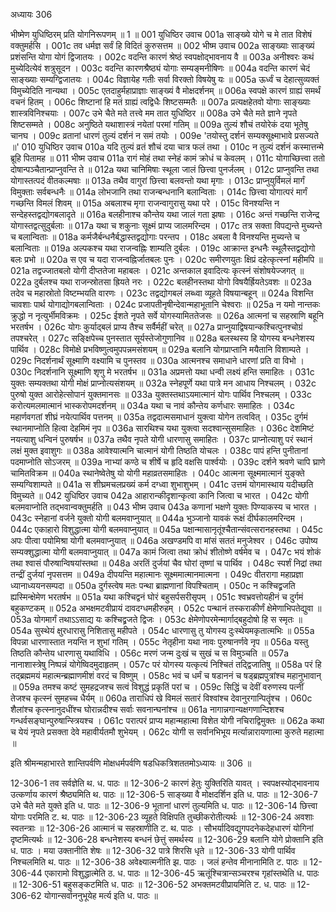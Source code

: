 अध्यायः 306

भीष्मेण युधिष्ठिरम् प्रति योगनिरूपणम् ॥ 1 ॥
001	युधिष्ठिर उवाच 
001a	साङ्ख्ये योगे च मे तात विशेषं वक्तुमर्हसि ।
001c	तव धर्मज्ञ सर्वं हि विदितं कुरुसत्तम ॥
002	भीष्म उवाच 
002a	साङ्ख्याः साङ्ख्यं प्रशंसन्ति योगा योगं द्विजातयः ।
002c	वदन्ति कारणं श्रेष्ठं स्वपक्षोद्भावनाय वै ॥
003a	अनीश्वरः कथं मुच्येदित्येवं शत्रुसूदन ।
003c	वदन्ति कारणश्रैष्ठ्यं योगाः सम्यङ्मनीषिणः ॥
004a	वदन्ति कारणं चेदं साङ्ख्याः सम्यग्द्विजातयः ।
004c	विज्ञायेह गतीः सर्वा विरक्तो विषयेषु यः ॥
005a	ऊर्ध्वं च देहात्सुव्यक्तं विमुच्येदिति नान्यथा ।
005c	एतदाहुर्महाप्राज्ञाः साङ्ख्यं वै मोक्षदर्शनम् ॥
006a	स्वपक्षे कारणं ग्राह्यं समर्थं वचनं हितम् ।
006c	शिष्टानां हि मतं ग्राह्यं त्वद्विधैः शिष्टसम्मतैः ॥
007a	प्रत्यक्षहेतवो योगाः साङ्ख्याः शास्त्रविनिश्चयाः ।
007c	उभे चैते मते तत्त्वे मम तात युधिष्ठिर ॥
008a	उभे चैते मते ज्ञाने नृपते शिष्टसम्मते ।
008c	अनुष्ठिते यथाशास्त्रं नयेतां परमां गतिम् ॥
009a	तुल्यं शौचं तयोरेकं दया भूतेषु चानघ ।
009c	व्रतानां धारणं तुल्यं दर्शनं न समं तयोः ।
009e	'तयोस्तु दर्शनं सम्यक्सूक्ष्माभावे प्रसज्यते ॥'
010	युधिष्ठिर उवाच 
010a	यदि तुल्यं व्रतं शौचं दया चात्र फलं तथा ।
010c	न तुल्यं दर्शनं कस्मात्तन्मे ब्रूहि पितामह ॥
011	भीष्म उवाच 
011a	रागं मोहं तथा स्नेहं कामं क्रोधं च केवलम् ।
011c	योगाच्छित्त्वा ततो दोषान्पञ्चैतान्प्राप्नुवन्ति ते ॥
012a	यथा चानिमिषाः स्थूला जालं छित्त्वा पुनर्जलम् ।
012c	प्राप्नुवन्ति तथा योगास्तत्पदं वीतकल्मषाः ॥
013a	तथैव वागुरां छित्त्वा बलवन्तो यथा मृगाः ।
013c	प्राप्नुयुर्विमलं मार्गं विमुक्ताः सर्वबन्धनैः ॥
014a	लोभजानि तथा राजन्बन्धनानि बलान्विताः ।
014c	छित्त्वा योगात्परं मार्गं गच्छन्ति विमलं शिवम् ॥
015a	अबलाश्च मृगा राजन्वागुरासु यथा परे ।
015c	विनश्यन्ति न सन्देहस्तद्वद्योगबलादृते ॥
016a	बलहीनाश्च कौन्तेय यथा जालं गता झषाः ।
016c	अन्तं गच्छन्ति राजेन्द्र योगास्तद्वत्सुदुर्बलाः ॥
017a	यथा च शकुनाः सूक्ष्मं प्राप्य जालमरिन्दम ।
017c	तत्र सक्ता विपद्यन्ते मुच्यन्ते च बलान्विताः ॥
018a	कर्मजैर्बन्धनैर्बद्धास्तद्वद्योगाः परन्तप ।
018c	अबला वै विनश्यन्ति मुच्यन्ते च बलान्विताः ॥
019a	अल्पकश्च यथा राजन्वह्निः शाम्यति दुर्बलः ।
019c	आक्रान्त इन्धनैः स्थूलैस्तद्वद्योगो बलः प्रभो ॥
020a	स एव च यदा राजन्वह्निर्जातबलः पुनः ।
020c	समीरणयुतः क्षिप्रं दहेत्कृत्स्नां महीमपि ॥
021a	तद्वज्जातबलो योगी दीप्ततेजा महाबलः ।
021c	अन्तकाल इवादित्यः कृत्स्नं संशोषयेज्जगत् ॥
022a	दुर्बलश्च यथा राजन्स्रोतसा ह्रियते नरः ।
022c	बलहीनस्तथा योगो विषयैर्ह्रियतेऽवशः ॥
023a	तदेव च महास्रोतो विष्टम्भयति वारणः ।
023c	तद्वद्योगबलं लब्ध्वा व्यूहते विषयान्बहून् ॥
024a	विशन्ति चावशाः पार्थ योगाद्योगबलान्विताः ।
024c	प्रजापतीनृषीन्देवान्महाभूतानि चेश्वराः ॥
025a	न यमो नान्तकः क्रुद्धो न नृत्युर्भीमविक्रमः ।
025c	ईशते नृपते सर्वे योगस्यामिततेजसः ॥
026a	आत्मनां च सहस्राणि बहूनि भरतर्षभ ।
026c	योगः कुर्याद्बलं प्राप्य तैश्च सर्वैर्महीं चरेत् ॥
027a	प्राप्नुयाद्विषयान्कश्चित्पुनश्चोग्रं तपश्चरेत् ।
027c	सङ्क्षिपेच्च पुनस्तात सूर्यस्तेजोगुणानिव ॥
028a	बलस्थस्य हि योगस्य बन्धनेशस्य पार्थिव ।
028c	विमोक्षे प्रभविष्णुत्वमुपपन्नमसंशयम् ॥
029a	बलानि योगप्राप्तानि मयैतानि विशाम्पते ।
029c	निदर्शनार्थं सूक्ष्माणि वक्ष्यामि च पुनस्तव ॥
030a	आत्मनश्च समाधाने धारणां प्रति वा विभो ।
030c	निदर्शनानि सूक्ष्माणि शृणु मे भरतर्षभ ॥
031a	अप्रमत्तो यथा धन्वी लक्ष्यं हन्ति समाहितः ।
031c	युक्तः सम्यक्तथा योगी मोक्षं प्राप्नोत्यसंशयम् ॥
032a	स्नेहपूर्णे यथा पात्रे मन आधाय निश्चलम् ।
032c	पुरुषो युक्त आरोहेत्सोपानं युक्तमानसः ॥
033a	युक्तस्तथाऽयमात्मानं योगः पार्थिव निश्चलम् ।
033c	करोत्यमलमात्मानं भास्करोपमदर्शनम् ॥
034a	यथा च नावं कौन्तेय कर्णधारः समाहितः ।
034c	महार्णवगतां शीघ्रं नयेत्पार्थिव पत्तनम् ॥
035a	तद्वदात्मसमाधानं युक्त्वा योगेन तत्ववित् ।
035c	दुर्गमं स्थानमाप्नोति हित्वा देहमिमं नृप ॥
036a	सारथिश्च यथा युक्त्वा सदश्वान्सुसमाहितः ।
036c	देशमिष्टं नयत्याशु धन्विनं पुरुषर्षभ ॥
037a	तथैव नृपते योगी धारणासु समाहितः ।
037c	प्राप्नोत्याशु परं स्थानं लक्षं मुक्त इवाशुगः ॥
038a	आवेश्यात्मनि चात्मानं योगी तिष्ठति योचलः ।
038c	पापं हन्ति पुनीतानां पदमाप्नोति सोऽजरम् ॥
039a	नाभ्यां कण्ठे च शीर्षे च हृदि वक्षसि पार्श्वयोः ।
039c	दर्शने श्रवणे चापि घ्राणे चामितविक्रम ॥
040a	स्थानेष्वेतेषु यो योगी महाव्रतसमाहितः ।
040c	आत्मना सूक्ष्ममात्मानं युङ्क्ते सम्यग्विशाम्पते ॥
041a	स शीघ्रमचलप्रख्यं कर्म दग्ध्वा शुभाशुभम् ।
041c	उत्तमं योगमास्थाय यदीच्छति विमुच्यते ॥
042	युधिष्ठिर उवाच 
042a	आहारान्कीदृशान्कृत्वा कानि जित्वा च भारत ।
042c	योगी बलमवाप्नोति तद्भवान्वक्तुमर्हति ॥
043	भीष्म उवाच 
043a	कणानां भक्षणे युक्तः पिण्याकस्य च भारत ।
043c	स्नेहानां वर्जने युक्तो योगी बलमवाप्नुयात् ॥
044a	भुञ्जानो यावकं रूक्षं दीर्घकालमरिन्दम ।
044c	एकाहारो विशुद्धात्मा योगी बलमवाप्नुयात् ॥
045a	पक्षान्मासानृतूंश्चैतान्संवत्सरानहस्तथा ।
045c	अपः पीत्वा पयोमिश्रा योगी बलमवाप्नुयात् ॥
046a	अखण्डमपि वा मांसं सततं मनुजेश्वर ।
046c	उपोष्य सम्यक्शुद्धात्मा योगी बलमवाप्नुयात् ॥
047a	कामं जित्वा तथा क्रोधं शीतोष्णे वर्षमेव च ।
047c	भयं शोकं तथा श्वासं पौरुषान्विषयांस्तथा ॥
048a	अरतिं दुर्जयां चैव घोरां तृष्णां च पार्थिव ।
048c	स्पर्शं निद्रां तथा तन्द्रीं दुर्जयां नृपसत्तम ॥
049a	दीपयन्ति महात्मानः सूक्ष्ममात्मानमात्मना ।
049c	वीतरागा महाप्रज्ञा ध्यानाध्ययनसम्पदा ॥
050a	दुर्गस्त्वेष मतः पन्था ब्राह्मणानां विपश्चिताम् ।
050c	न कश्चिद्व्रजति ह्यस्मिन्क्षेमेण भरतर्षभ ॥
051a	यथा कश्चिद्वनं घोरं बहुसर्पसरीसृपम् ।
051c	श्वभ्रवत्तोयहीनं च दुर्गमं बहुकण्टकम् ॥
052a	अभक्षमटवीप्रायं दावदग्धमहीरुहम् ।
052c	पन्थानं तस्कराकीर्णं क्षेमेणाभिपतेद्युवा ॥
053a	योगमार्गं तथाऽऽसाद्य यः कश्चिद्व्रजते द्विजः ।
053c	क्षेमेणोपरमेन्मार्गाद्बहुदोषो हि स स्मृतः ॥
054a	सुस्थेयं क्षुरधारासु निशितासु महीपते ।
054c	धारणासु तु योगस्य दुःस्थेयमकृतात्मभिः ॥
055a	विपन्ना धारणास्तात नयन्ति न शुभां गतिम् ।
055c	नेतृहीना यथा नावः पुरुषानर्णवे नृप ॥
056a	यस्तु तिष्ठति कौन्तेय धारणासु यथाविधि ।
056c	मरणं जन्म दुःखं च सुखं च स विमुञ्चति ॥
057a	नानाशास्त्रेषु निष्पन्नं योगेष्विदमुदाहृतम् ।
057c	परं योगस्य यत्कृत्यं निश्चितं तद्द्विजातिषु ॥
058a	परं हि तद्ब्रह्ममयं महात्मन्ब्रह्माणमीशं वरदं च विष्णुम् ।
058c	भवं च धर्मं च षडाननं च षड्ब्रह्मपुत्रांश्च महानुभावान् ॥
059a	तमश्च कष्टं सुमहद्रजश्च सत्वं विशुद्धं प्रकृतिं परां च ।
059c	सिद्धिं च देवीं वरुणस्य पत्नीं तेजश्च कृत्स्नं सुमहच्च धैर्यम् ॥
060a	ताराधिपं खे विमलं सतारं विश्वांश्च देवानुरगान्पितॄंश्च ।
060c	शैलांश्च कृत्स्नानुदधींश्च घोरान्नदीश्च सर्वाः सवनान्घनांश्च ॥
061a	नागान्नगान्यक्षगणान्दिशश्च गन्धर्वसङ्घान्पुरुषान्स्त्रियश्च ।
061c	परात्परं प्राप्य महान्महात्मा विशेत योगी नचिराद्विमुक्तः ॥
062a	कथा च येयं नृपते प्रसक्ता देवे महावीर्यतमौ शुभेयम् ।
062c	योगी स सर्वानभिभूय मर्त्यान्नारायणात्मा कुरुते महात्मा ॥ 

इति श्रीमन्महाभारते शान्तिपर्वणि मोक्षधर्मपर्वणि षडधिकत्रिशततमोऽध्यायः ॥ 306 ॥

12-306-1 तव सर्वज्ञेति थ. ध. पाठः ॥ 12-306-2 कारणं हेतुः युक्तिरिति यावत् । स्वपक्षस्योद्भावनाय उत्कर्णाय कारणं श्रैष्ठ्यमिति थ. पाठः ॥ 12-306-5 साङ्ख्या वै मोक्षदर्शिन इति ध. पाठः ॥ 12-306-7 उभे चैते मते युक्ते इति ध. पाठः ॥ 12-306-9 भूतानां धारणं तुल्यमिति ध. पाठः ॥ 12-306-14 छित्त्वा योगाः परमिति ट. थ. पाठः ॥ 12-306-23 व्यूहते विक्षिपति तुच्छीकरोतीत्यर्थः ॥ 12-306-24 अवशाः स्वतन्त्राः ॥ 12-306-26 आत्मानं च सहस्राणीति ट. थ. पाठः । सौभर्यादिवद्युगपदनेकदेहधारणं योगिनां दृष्टमित्यर्थः ॥ 12-306-28 बन्धनेशस्य बन्धनं छेत्तुं समर्थस्य ॥ 12-306-29 बलानि योगे प्रोक्तानि इति ध. पाठः । मया उक्तानीति शेषः ॥ 12-306-32 पात्रे शिरसि धृते ॥ 12-306-33 योगी पार्थिव निश्चलमिति थ. पाठः ॥ 12-306-38 अवेक्ष्यात्मनीति झ. पाठः । जलं हन्तेव मीनानामिति ट. पाठः ॥ 12-306-44 एकारामो विशुद्धात्मेति ठ. ध. पाठः ॥ 12-306-45 ऋतूंश्चित्रान्सञ्चरश्च गृहांस्तथेति ध. पाठः ॥ 12-306-51 बहुसङ्कटमिति ध. पाठः ॥ 12-306-52 अभक्तमटवीप्रायमिति ट. ध. पाठः ॥ 12-306-62 योगान्सर्वाननुभूयेह मर्त्य इति ध. पाठः ॥
